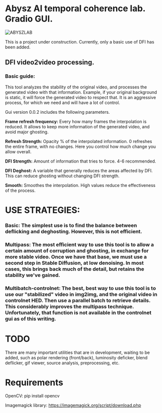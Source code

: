 # Abysz AI temporal coherence lab. Gradio GUI.

![ABYSZLAB](https://user-images.githubusercontent.com/112580728/225008840-da2cbf6a-18ac-471a-9594-3c99b675096c.png)

This is a project under construction. Currently, only a basic use of DFI has been added.

## DFI video2video processing.

### Basic guide:
This tool analyzes the stability of the original video, and processes the generated video with that information. Example, if your original background is static, it will force the generated video to respect that. It is an aggressive process, for which we need and will have a lot of control.

Gui version 0.0.2 includes the following parameters.

**Frame refresh frequency:** Every how many frames the interpolation is reduced. It allows to keep more information of the generated video, and avoid major ghosting.

**Refresh Strength:** Opacity % of the interpolated information. 0 refreshes the entire frame, with no changes. Here you control how much change you allow overall.

**DFI Strength:** Amount of information that tries to force. 4-6 recommended.

**DFI Deghost:** A variable that generally reduces the areas affected by DFI. This can reduce ghosting without changing DFI strength.

**Smooth:** Smoothes the interpolation. High values reduce the effectiveness of the process.

# USE STRATEGIES:

### Basic: The simplest use is to find the balance between deflicking and deghosting. However, this is not efficient.

### Multipass: The most efficient way to use this tool is to allow a certain amount of corruption and ghosting, in exchange for more stable video. Once we have that base, we must use a second step in Stable Diffusion, at low denoising. In most cases, this brings back much of the detail, but retains the stability we've gained.

### Multibatch-controlnet: The best, best way to use this tool is to use our "stabilized" video in img2img, and the original video in controlnet HED. Then use a parallel batch to retrieve details. This considerably improves the multipass technique. Unfortunately, that function is not available in the controlnet gui as of this writing.

# TODO
There are many important utilities that are in development, waiting to be added, such as polar rendering (front/back), luminosity deficker, blend deflicker, gif viewer, source analysis, preprocessing, etc.

# Requirements

OpenCV: pip install opencv

Imagemagick library: https://imagemagick.org/script/download.php
